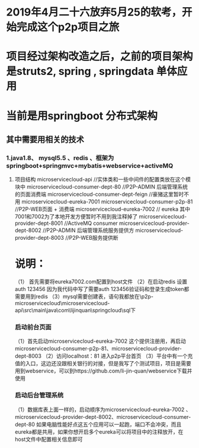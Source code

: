 # 2019年4月二十六放弃5月25的软考，开始完成这个p2p项目之旅

# 项目经过架构改造之后，之前的项目架构是struts2, spring , springdata 单体应用

# 当前是用springboot 分布式架构
## 其中需要用相关的技术
### 1.java1.8、 mysql5.5 、redis 、框架为springboot+springmvc+mybatis+webservice+activeMQ
1. 项目结构
   microservicecloud-api //实体类和一些中间件的配置类放在这个模块中
   microservicecloud-consumer-dept-80  //P2P-ADMIN 后端管理系统的页面消费端
   microservicecloud-consumer-dept-feign //豪猪这里暂时不用
   microservicecloud-eureka-7001
   microservicecloud-consumer-p2p-81 //P2P-WEB页面 + 消费端
   microservicecloud-eureka-7002 // eureka 其中7001和7002为了本地开发方便暂时不用到我注释掉了
   microservicecloud-provider-dept-8001 //ActiveMQ   consumer
   microservicecloud-provider-dept-8002 //P2P-ADMIN 后端管理系统服务提供方
   microservicecloud-provider-dept-8003 //P2P-WEB服务提供断
   
   # 说明：
   
   （1） 首先需要将eureka7002.com配置到host文件
   （2）在启动redis  设置  auth  123456  因为我代码中写了需要auth 123456验证码和登录生成token都需要用到redis
   （3）mysql需要创建表，语句我都放在\p2p-microservicecloud\microservicecloud-api\src\main\java\com\lijinquan\springcloud\sql下
   ### 启动前台页面
   （1）首先启动microservicecloud-eureka-7002 这个提供注册用，再启动microservicecloud-consumer-p2p-81、microservicecloud-provider-dept-8003
   （2）访问localhost：81 进入p2p平台首页
   （3）平台中有一个充值的入口，这边还没跟相关银行的对接，但是我写了个测试项目，项目是需要用到webservice，可以到https://github.com/li-jin-quan/webservice下载并使用
   ### 启动后台管理系统
   （1）数据库表上面一样的，启动顺序为microservicecloud-eureka-7002 、 microservicecloud-provider-dept-8002、microservicecloud-consumer-dept-80
   如果电脑性能好点这五个应用可以一起跑，端口不会冲突，而且eureka都是共用，如果你想开启多个eureka可以将项目中的注释放开，在host文件中配置相关信息即可
   
   
